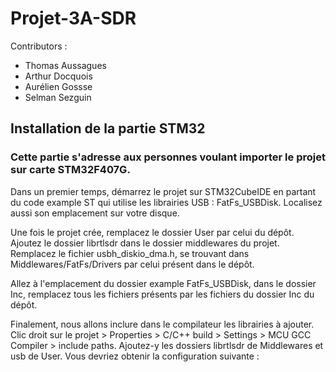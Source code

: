 # Projet-3A-SDR

Contributors :
* Thomas Aussagues
* Arthur Docquois
* Aurélien Gossse 
* Selman Sezguin

## Installation de la partie STM32

### Cette partie s'adresse aux personnes voulant importer le projet sur carte STM32F407G. 
Dans un premier temps, démarrez le projet sur STM32CubeIDE en partant du code example ST qui utilise les librairies USB : FatFs_USBDisk. Localisez aussi son emplacement sur votre disque.

Une fois le projet crée, remplacez le dossier User par celui du dépôt. 
Ajoutez le dossier librtlsdr dans le dossier middlewares du projet.
Remplacez le fichier usbh_diskio_dma.h, se trouvant dans Middlewares/FatFs/Drivers par celui présent dans le dépôt. 

Allez à l'emplacement du dossier example FatFs_USBDisk, dans le dossier Inc, remplacez tous les fichiers présents par les fichiers du dossier Inc du dépôt.

Finalement, nous allons inclure dans le compilateur les librairies à ajouter. Clic droit sur le projet > Properties > C/C++ build > Settings > MCU GCC Compiler > include paths. Ajoutez-y les dossiers librtlsdr de Middlewares et usb de User. Vous devriez obtenir la configuration suivante : 
